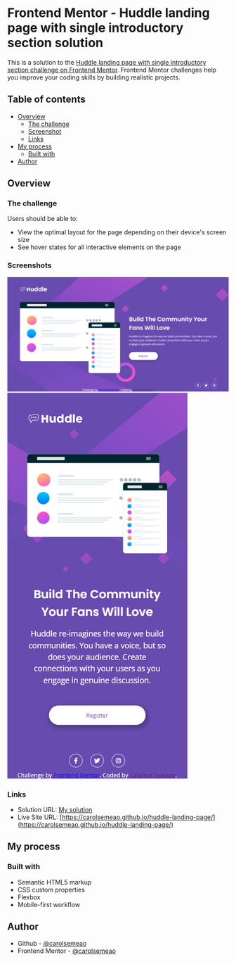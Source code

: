 # Frontend Mentor - Huddle landing page with single introductory section solution

This is a solution to the [Huddle landing page with single introductory section challenge on Frontend Mentor](https://www.frontendmentor.io/challenges/huddle-landing-page-with-a-single-introductory-section-B_2Wvxgi0). Frontend Mentor challenges help you improve your coding skills by building realistic projects. 

## Table of contents

- [Overview](#overview)
  - [The challenge](#the-challenge)
  - [Screenshot](#screenshot)
  - [Links](#links)
- [My process](#my-process)
  - [Built with](#built-with)
- [Author](#author)


## Overview

### The challenge

Users should be able to:

- View the optimal layout for the page depending on their device's screen size
- See hover states for all interactive elements on the page

### Screenshots

![Desktop View](./images/screenshots/desktop-view.png)
![Mobile View](./images/screenshots/mobile-view.png)

### Links

- Solution URL: [My solution](https://www.frontendmentor.io/solutions/responsive-huddle-landing-page-with-flexbox-6kBokMonxg)
- Live Site URL: [https://carolsemeao.github.io/huddle-landing-page/](https://carolsemeao.github.io/huddle-landing-page/)

## My process

### Built with

- Semantic HTML5 markup
- CSS custom properties
- Flexbox
- Mobile-first workflow

## Author

- Github - [@carolsemeao](https://www.github.com/carolsemeao)
- Frontend Mentor - [@carolsemeao](https://www.frontendmentor.io/profile/carolsemeao)